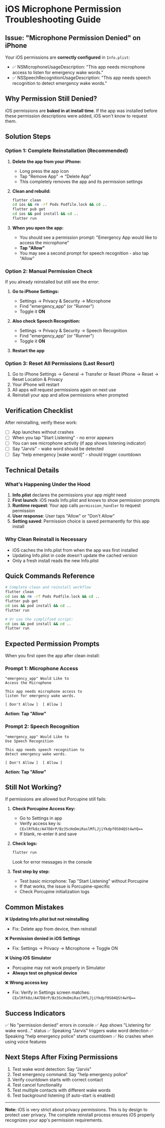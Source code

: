 # iOS Microphone Permission Troubleshooting Guide

## Issue: "Microphone Permission Denied" on iPhone

Your iOS permissions are **correctly configured** in `Info.plist`:
- ✅ NSMicrophoneUsageDescription: "This app needs microphone access to listen for emergency wake words."
- ✅ NSSpeechRecognitionUsageDescription: "This app needs speech recognition to detect emergency wake words."

## Why Permission Still Denied?

iOS permissions are **baked in at install time**. If the app was installed before these permission descriptions were added, iOS won't know to request them.

## Solution Steps

### Option 1: Complete Reinstallation (Recommended)

1. **Delete the app from your iPhone:**
   - Long press the app icon
   - Tap "Remove App" → "Delete App"
   - This completely removes the app and its permission settings

2. **Clean and rebuild:**
   ```bash
   flutter clean
   cd ios && rm -rf Pods Podfile.lock && cd ..
   flutter pub get
   cd ios && pod install && cd ..
   flutter run
   ```

3. **When you open the app:**
   - You should see a permission prompt: "Emergency App would like to access the microphone"
   - **Tap "Allow"**
   - You may see a second prompt for speech recognition - also tap "Allow"

### Option 2: Manual Permission Check

If you already reinstalled but still see the error:

1. **Go to iPhone Settings:**
   - Settings → Privacy & Security → Microphone
   - Find "emergency_app" (or "Runner")
   - Toggle it **ON**

2. **Also check Speech Recognition:**
   - Settings → Privacy & Security → Speech Recognition
   - Find "emergency_app" (or "Runner")
   - Toggle it **ON**

3. **Restart the app**

### Option 3: Reset All Permissions (Last Resort)

1. Go to iPhone Settings → General → Transfer or Reset iPhone → Reset → Reset Location & Privacy
2. Your iPhone will restart
3. All apps will request permissions again on next use
4. Reinstall your app and allow permissions when prompted

## Verification Checklist

After reinstalling, verify these work:

- [ ] App launches without crashes
- [ ] When you tap "Start Listening" - no error appears
- [ ] You can see microphone activity (if app shows listening indicator)
- [ ] Say "Jarvis" - wake word should be detected
- [ ] Say "help emergency [wake word]" - should trigger countdown

## Technical Details

### What's Happening Under the Hood

1. **Info.plist** declares the permissions your app *might* need
2. **First launch**: iOS reads Info.plist and knows to show permission prompts
3. **Runtime request**: Your app calls `permission_handler` to request permission
4. **User response**: User taps "Allow" or "Don't Allow"
5. **Setting saved**: Permission choice is saved permanently for this app install

### Why Clean Reinstall is Necessary

- iOS caches the Info.plist from when the app was first installed
- Updating Info.plist in code doesn't update the cached version
- Only a fresh install reads the new Info.plist

## Quick Commands Reference

```bash
# Complete clean and reinstall workflow
flutter clean
cd ios && rm -rf Pods Podfile.lock && cd ..
flutter pub get
cd ios && pod install && cd ..
flutter run

# Or use the simplified script:
cd ios && pod install && cd ..
flutter run
```

## Expected Permission Prompts

When you first open the app after clean install:

### Prompt 1: Microphone Access
```
"emergency_app" Would Like to 
Access the Microphone

This app needs microphone access to 
listen for emergency wake words.

[ Don't Allow ]  [ Allow ]
```
**Action: Tap "Allow"**

### Prompt 2: Speech Recognition
```
"emergency_app" Would Like to 
Use Speech Recognition

This app needs speech recognition to 
detect emergency wake words.

[ Don't Allow ]  [ Allow ]
```
**Action: Tap "Allow"**

## Still Not Working?

If permissions are allowed but Porcupine still fails:

1. **Check Porcupine Access Key:**
   - Go to Settings in app
   - Verify access key is: `CExlRfk8z/A47D8rP/Bz3ScHoDmiRaslMfLJjiYkdpf0S04QSt4wYQ==`
   - If blank, re-enter it and save

2. **Check logs:**
   ```bash
   flutter run
   ```
   Look for error messages in the console

3. **Test step by step:**
   - Test basic microphone: Tap "Start Listening" without Porcupine
   - If that works, the issue is Porcupine-specific
   - Check Porcupine initialization logs

## Common Mistakes

❌ **Updating Info.plist but not reinstalling**
- Fix: Delete app from device, then reinstall

❌ **Permission denied in iOS Settings**
- Fix: Settings → Privacy → Microphone → Toggle ON

❌ **Using iOS Simulator**
- Porcupine may not work properly in Simulator
- **Always test on physical device**

❌ **Wrong access key**
- Fix: Verify in Settings screen matches: `CExlRfk8z/A47D8rP/Bz3ScHoDmiRaslMfLJjiYkdpf0S04QSt4wYQ==`

## Success Indicators

✅ No "permission denied" errors in console
✅ App shows "Listening for wake word..." status
✅ Speaking "Jarvis" triggers wake word detection
✅ Speaking "help emergency police" starts countdown
✅ No crashes when using voice features

## Next Steps After Fixing Permissions

1. Test wake word detection: Say "Jarvis"
2. Test emergency command: Say "help emergency police"
3. Verify countdown starts with correct contact
4. Test cancel functionality
5. Test multiple contacts with different wake words
6. Test background listening (if auto-start is enabled)

---

**Note:** iOS is very strict about privacy permissions. This is by design to protect user privacy. The complete reinstall process ensures iOS properly recognizes your app's permission requirements.
